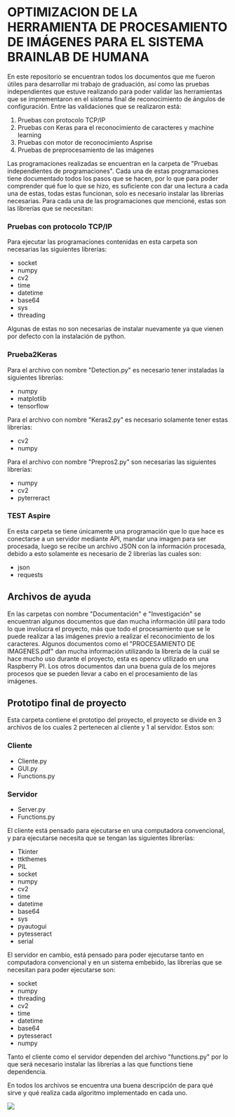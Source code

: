 ﻿# OPTIMIZACION DE LA HERRAMIENTA DE PROCESAMIENTO DE IMÁGENES PARA EL SISTEMA BRAINLAB DE HUMANA


En este repositorio se encuentran todos los documentos que me fueron útiles para desarrollar mi trabajo de graduación, así como las pruebas independientes que estuve realizando para poder validar las herramientas que se imprementaron en el sistema final de reconocimiento de ángulos de configuración. Entre las validaciones que se realizaron está:

1. Pruebas con protocolo TCP/IP
2. Pruebas con Keras para el reconocimiento de caracteres y machine learning
3. Pruebas con motor de reconocimiento Asprise
4. Pruebas de preprocesamiento de las imágenes

Las programaciones realizadas se encuentran en la carpeta de "Pruebas independientes de programaciones".
Cada una de estas programaciones tiene documentado todos los pasos que se hacen, por lo que para poder comprender qué fue lo que se hizo, es suficiente con dar una lectura a cada una de estas, todas estas funcionan, solo es necesario instalar las librerías necesarias. Para cada una de las programaciones que mencioné, estas son las librerías que se necesitan:

### Pruebas con protocolo TCP/IP

Para ejecutar las programaciones contenidas en esta carpeta son necesarias las siguientes librerías:

- socket
- numpy
- cv2
- time
- datetime
- base64
- sys
- threading

Algunas de estas no son necesarias de instalar nuevamente ya que vienen por defecto con la instalación de python. 

### Prueba2Keras

Para el archivo con nombre "Detection.py" es necesario tener instaladas la siguientes librerías:

- numpy
- matplotlib
- tensorflow

Para el archivo con nombre "Keras2.py" es necesario solamente tener estas librerías:

- cv2
- numpy

Para el archivo con nombre "Prepros2.py" son necesarias las siguientes librerías:

- numpy
- cv2
- pyterreract

### TEST Aspire

En esta carpeta se tiene únicamente una programación que lo que hace es conectarse a un servidor mediante API, mandar una imagen para ser procesada, luego se recibe un archivo JSON con la información procesada, debido a esto solamente es necesario de 2 librerías las cuales son:

- json
- requests

## Archivos de ayuda

En las carpetas con nombre "Documentación" e "Investigación" se encuentran algunos documentos que dan mucha información útil para todo lo que involucra el proyecto, más que todo el procesamiento que se le puede realizar a las imágenes previo a realizar el reconocimiento de los caracteres. Algunos documentos como el "PROCESAMIENTO DE IMAGENES.pdf" dan mucha información utilizando la librería de la cuál se hace mucho uso durante el proyecto, esta es opencv utilizado en una Raspberry PI. Los otros documentos dan una buena guía de los mejores procesos que se pueden llevar a cabo en el procesamiento de las imágenes.

## Prototipo final de proyecto

Esta carpeta contiene el prototipo del proyecto, el proyecto se divide en 3 archivos de los cuales 2 pertenecen al cliente y 1 al servidor. Estos son:
### Cliente
- Cliente.py
- GUI.py
- Functions.py
### Servidor
- Server.py
- Functions.py

El cliente está pensado para ejecutarse en una computadora convencional, y para ejecutarse necesita que se tengan las siguientes librerías:

- Tkinter
- ttkthemes
- PIL
- socket
- numpy
- cv2
- time
- datetime
- base64
- sys
- pyautogui
- pytesseract
- serial

El servidor en cambio, está pensado para poder ejecutarse tanto en computadora convencional y en un sistema embebido, las librerías que se necesitan para poder ejecutarse son:

- socket
- numpy
- threading
- cv2
- time
- datetime
- base64
- pytesseract
- numpy

Tanto el cliente como el servidor dependen del archivo "functions.py" por lo que será necesario instalar las librerías a las que functions tiene dependencia.

En todos los archivos se encuentra una buena descripción de para qué sirve y qué realiza cada algoritmo implementado en cada uno.


![](https://drive.google.com/file/d/1_VVN-TtumUwr993h8hRWZ2wOp4otvdEz/view?usp=drive_link)


``` 
